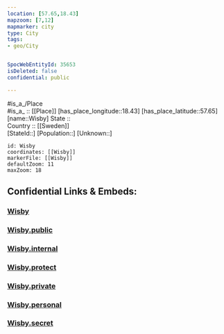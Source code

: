 ```yaml
---
location: [57.65,18.43] 
mapzoom: [7,12] 
mapmarker: city 
type: City
tags:
- geo/City


SpocWebEntityId: 35653
isDeleted: false
confidential: public

---
```

#is_a_/Place  
#is_a_ :: [[Place]] 
[has_place_longitude::18.43] 
[has_place_latitude::57.65] 
[name::Wisby] 
State ::  
Country :: [[Sweden]]  
[StateId::] 
[Population::] 
[Unknown::] 


```leaflet
id: Wisby
coordinates: [[Wisby]] 
markerFile: [[Wisby]] 
defaultZoom: 11 
maxZoom: 18
```


## Confidential Links & Embeds: 

### [Wisby](/_Standards/Earth/Continent/Europe/Europe~North/Sweden/Provinces~Sweden/Gotland/City/Wisby.md) 

### [Wisby.public](/_public/Earth/Continent/Europe/Europe~North/Sweden/Provinces~Sweden/Gotland/City/Wisby.public.md) 

### [Wisby.internal](/_internal/Earth/Continent/Europe/Europe~North/Sweden/Provinces~Sweden/Gotland/City/Wisby.internal.md) 

### [Wisby.protect](/_protect/Earth/Continent/Europe/Europe~North/Sweden/Provinces~Sweden/Gotland/City/Wisby.protect.md) 

### [Wisby.private](/_private/Earth/Continent/Europe/Europe~North/Sweden/Provinces~Sweden/Gotland/City/Wisby.private.md) 

### [Wisby.personal](/_personal/Earth/Continent/Europe/Europe~North/Sweden/Provinces~Sweden/Gotland/City/Wisby.personal.md) 

### [Wisby.secret](/_secret/Earth/Continent/Europe/Europe~North/Sweden/Provinces~Sweden/Gotland/City/Wisby.secret.md)

